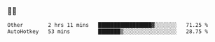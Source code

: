 ### 👨‍💻

<!--START_SECTION:waka-->

```txt
Other        2 hrs 11 mins   █████████████████▓░░░░░░░   71.25 %
AutoHotkey   53 mins         ███████▒░░░░░░░░░░░░░░░░░   28.75 %
```

<!--END_SECTION:waka-->
